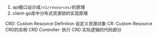 1. api接口设计成`/v1/resources/`的原理
2. client-go库中分布式资源锁的实现原理

CRD: Custom Resource Definition 自定义资源对象
CR: Custom Resource CRD的实例
CRD Controller: 执行 CRD 实际逻辑的代码部分
